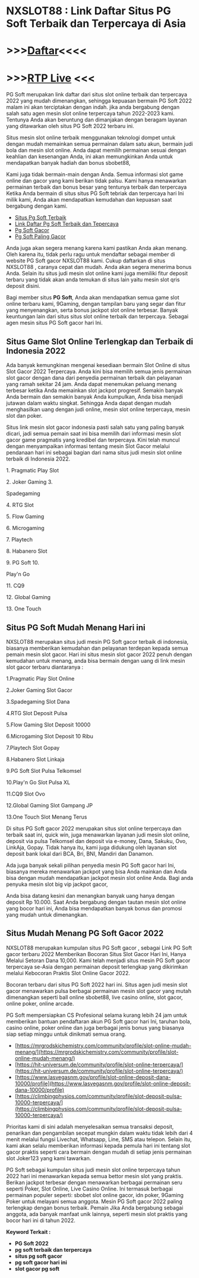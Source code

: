 NXSLOT88 : Link Daftar Situs PG Soft Terbaik dan Terpercaya di Asia
===================================================================

\>>>[Daftar](https://rebrand.ly/nx-slot-online)<<<<
===================================================

\>>>[RTP Live](https://rebrand.ly/rtp-slot-nxslot88) <<<
========================================================

PG Soft merupakan link daftar dari situs slot online terbaik dan terpercaya 2022 yang mudah dimenangkan, sehingga kepuasan bermain PG Soft 2022 malam ini akan terciptakan dengan indah. jika anda bergabung dengan salah satu agen mesin slot online terpercaya tahun 2022-2023 kami. Tentunya Anda akan beruntung dan dimanjakan dengan beragam layanan yang ditawarkan oleh situs PG Soft 2022 terbaru ini.

Situs mesin slot online terbaik menggunakan teknologi dompet untuk dengan mudah memainkan semua permainan dalam satu akun, bermain judi bola dan mesin slot online. Anda dapat memilih permainan sesuai dengan keahlian dan kesenangan Anda, ini akan memungkinkan Anda untuk mendapatkan banyak hadiah dan bonus sbobet88,

Kami juga tidak bermain-main dengan Anda. Semua informasi slot game online dan gacor yang kami berikan tidak palsu. Kami hanya menawarkan permainan terbaik dan bonus besar yang tentunya terbaik dan terpercaya Ketika Anda bermain di situs situs PG Soft tebriak dan terpercaya hari Ini milik kami, Anda akan mendapatkan kemudahan dan kepuasan saat bergabung dengan kami.

*   [Situs Pg Soft Terbaik](https://www.voozu.ph/community/profile/situs-slot-deposit-ovo-terbaik-saat-ini/) 
*   [Link Daftar Pg Soft Terbaik dan Tepercaya](https://www.annebiedphotographe.com/profile/slot-deposit-gopay/profile)
*   [Pg Soft Gacor](https://krunkercentral.com/community/profile/situs-judi-slot-online-paling-gacor/)
*   [Pg Soft Paling Gacor](https://wp.asami.mx/community/profile/slot-online-deposit-dana/)

Anda juga akan segera menang karena kami pastikan Anda akan menang. Oleh karena itu, tidak perlu ragu untuk mendaftar sebagai member di website PG Soft gacor NXSLOT88 kami. Cukup daftarkan di situs NXSLOT88 , caranya cepat dan mudah. Anda akan segera menerima bonus Anda. Selain itu situs judi mesin slot online kami juga memiliki fitur deposit terbaru yang tidak akan anda temukan di situs lain yaitu mesin slot qris deposit disini.

Bagi member situs **PG Soft**, Anda akan mendapatkan semua game slot online terbaru kami, 9Gaming, dengan tampilan baru yang segar dan fitur yang menyenangkan, serta bonus jackpot slot online terbesar. Banyak keuntungan lain dari situs situs slot online terbaik dan terpercaya. Sebagai agen mesin situs PG Soft gacor hari Ini.

Situs Game Slot Online Terlengkap dan Terbaik di Indonesia 2022
---------------------------------------------------------------

Ada banyak kemungkinan mengenai kesediaan bermain Slot Online di situs Slot Gacor 2022 Terpercaya. Anda kini bisa memilih semua jenis permainan slot gacor dengan dana dari penyedia permainan terbaik dan pelayanan yang ramah sekitar 24 jam. Anda dapat menemukan peluang menang terbesar ketika Anda memainkan slot jackpot progresif. Semakin banyak Anda bermain dan semakin banyak Anda kumpulkan, Anda bisa menjadi jutawan dalam waktu singkat. Sehingga Anda dapat dengan mudah menghasilkan uang dengan judi online, mesin slot online terpercaya, mesin slot dan poker.

Situs link mesin slot gacor indonesia pasti salah satu yang paling banyak dicari, jadi semua pemain saat ini bisa memilih dari informasi mesin slot gacor game pragmatis yang kredibel dan terpercaya. Kini telah muncul dengan menyampaikan informasi tentang mesin Slot Gacor melalui pendanaan hari ini sebagai bagian dari nama situs judi mesin slot online terbaik di Indonesia 2022.

1\. Pragmatic Play Slot

2\. Joker Gaming 3.

Spadegaming

4\. RTG Slot

5\. Flow Gaming

6\. Microgaming

7\. Playtech

8\. Habanero Slot

9\. PG Soft 10.

Play'n Go

11\. CQ9

12\. Global Gaming

13\. One Touch

Situs PG Soft Mudah Menang Hari ini
-----------------------------------

NXSLOT88 merupakan situs judi mesin PG Soft gacor terbaik di indonesia, biasanya memberikan kemudahan dan pelayanan terdepan kepada semua pemain mesin slot gacor. Hari ini situs mesin slot gacor 2022 penuh dengan kemudahan untuk menang, anda bisa bermain dengan uang di link mesin slot gacor terbaru diantaranya :

1.Pragmatic Play Slot Online

2.Joker Gaming Slot Gacor

3.Spadegaming Slot Dana

4.RTG Slot Deposit Pulsa

5.Flow Gaming Slot Deposit 10000

6.Microgaming Slot Deposit 10 Ribu

7.Playtech Slot Gopay

8.Habanero Slot Linkaja

9.PG Soft Slot Pulsa Telkomsel

10.Play'n Go Slot Pulsa XL

11.CQ9 Slot Ovo

12.Global Gaming Slot Gampang JP

13.One Touch Slot Menang Terus

Di situs PG Soft gacor 2022 merupakan situs slot online terpercaya dan terbaik saat ini, quick win, juga menawarkan layanan judi mesin slot online, deposit via pulsa Telkomsel dan deposit via e-money, Dana, Sakuku, Ovo, LinkAja, Gopay. Tidak hanya itu, kami juga didukung oleh layanan slot deposit bank lokal dari BCA, Bri, BNI, Mandiri dan Danamon.

Ada juga banyak sekali pilihan penyedia mesin PG Soft gacor hari Ini, biasanya mereka menawarkan jackpot yang bisa Anda mainkan dan Anda bisa dengan mudah mendapatkan jackpot mesin slot online Anda. Bagi anda penyuka mesin slot big vip jackpot gacor,

Anda bisa datang kesini dan menangkan banyak uang hanya dengan deposit Rp 10.000. Saat Anda bergabung dengan tautan mesin slot online yang bocor hari ini, Anda bisa mendapatkan banyak bonus dan promosi yang mudah untuk dimenangkan.

Situs Mudah Menang PG Soft Gacor 2022
-------------------------------------

NXSLOT88 merupakan kumpulan situs PG Soft gacor , sebagai Link PG Soft gacor terbaru 2022 Memberikan Bocoran Situs Slot Gacor Hari Ini, Hanya Melalui Setoran Dana 10,000. Kami telah menjadi situs mesin PG Soft gacor terpercaya se-Asia dengan permainan deposit terlengkap yang dikirimkan melalui Kebocoran Praktis Slot Online Gacor 2022.

Bocoran terbaru dari situs PG Soft 2022 hari ini. Situs agen judi mesin slot gacor menawarkan pulsa berbagai permainan mesin slot gacor yang mutah dimenangkan seperti ball online sbobet88, live casino online, slot gacor, online poker, online arcade.

PG Soft mempersiapkan CS Profesional selama kurang lebih 24 jam untuk memberikan bantuan pendaftaran akun PG Soft gacor hari Ini, taruhan bola, casino online, poker online dan juga berbagai jenis bonus yang biasanya siap setiap minggu untuk dinikmati semua orang.

*   [https://mrgrodskichemistry.com/community/profile/slot-online-mudah-menang/](https://mrgrodskichemistry.com/community/profile/slot-online-mudah-menang/)
*   [https://hit-universum.de/community/profile/slot-online-terpercaya/](https://hit-universum.de/community/profile/slot-online-terpercaya/)
*   [https://www.lasvegasnm.gov/profile/slot-online-deposit-dana-10000/profile](https://www.lasvegasnm.gov/profile/slot-online-deposit-dana-10000/profile)
*   [https://climbingphysios.com/community/profile/slot-deposit-pulsa-10000-terpercaya/](https://climbingphysios.com/community/profile/slot-deposit-pulsa-10000-terpercaya/)

Prioritas kami di sini adalah menyelesaikan semua transaksi deposit, penarikan dan pengambilan secepat mungkin dalam waktu tidak lebih dari 4 menit melalui fungsi Livechat, Whatsapp, Line, SMS atau telepon. Selain itu, kami akan selalu memberikan informasi kepada pemula hari ini tentang slot gacor praktis seperti cara bermain dengan mudah di setiap jenis permainan slot Joker123 yang kami tawarkan.

PG Soft sebagai kumpulan situs judi mesin slot online terpercaya tahun 2022 hari ini menawarkan kepada semua bettor mesin slot yang praktis. Berikan jackpot terbesar dengan menawarkan berbagai permainan seru seperti Poker, Slot Online, Live Casino Online. Ini termasuk berbagai permainan populer seperti: sbobet slot online gacor, idn poker, 9Gaming Poker untuk melayani semua anggota. Mesin PG Soft gacor 2022 paling terlengkap dengan bonus terbaik. Pemain Jika Anda bergabung sebagai anggota, ada banyak manfaat unik lainnya, seperti mesin slot praktis yang bocor hari ini di tahun 2022.

**Keyword Terkait :**

*   **PG Soft 2022**
*   **pg soft terbaik dan terpercaya**
*   **situs pg soft gacor**
*   **pg soft gacor hari ini**
*   **slot gacor pg soft**